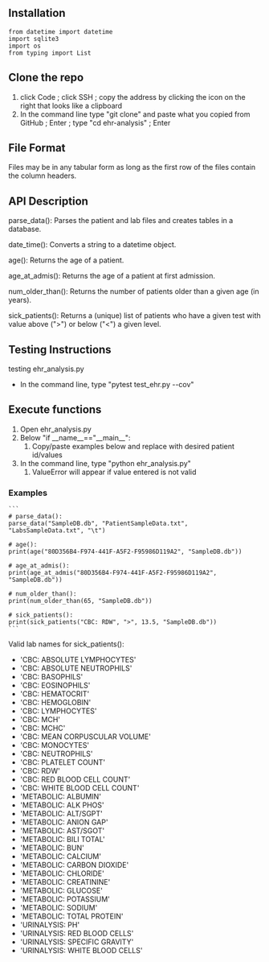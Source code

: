## Installation
```
from datetime import datetime
import sqlite3
import os
from typing import List
```

## Clone the repo
1. click Code ; click SSH ; copy the address by clicking the icon on the right that looks like a clipboard
2. In the command line type "git clone" and paste what you copied from GitHub ; Enter ; type "cd ehr-analysis" ; Enter

## File Format
Files may be in any tabular form as long as the first row of the files contain the column headers.

## API Description
parse_data():
Parses the patient and lab files and creates tables in a database.

date_time():
Converts a string to a datetime object.

age():
Returns the age of a patient.

age_at_admis():
Returns the age of a patient at first admission.

num_older_than():
Returns the number of patients older than a given age (in years).

sick_patients():
Returns a (unique) list of patients who have a given test with value above (">") or below ("<") a given level.


## Testing Instructions
testing ehr_analysis.py
- In the command line, type "pytest test_ehr.py --cov"

## Execute functions
  1. Open ehr_analysis.py
  2. Below "if \_\_name\_\_=="\_\_main\_\_":
      1. Copy/paste examples below and replace with desired patient id/values
  3. In the command line, type "python ehr_analysis.py"
      1. ValueError will appear if value entered is not valid

### Examples
    ```
    # parse_data():
    parse_data("SampleDB.db", "PatientSampleData.txt", "LabsSampleData.txt", "\t")

    # age():
    print(age("80D356B4-F974-441F-A5F2-F95986D119A2", "SampleDB.db"))

    # age_at_admis():
    print(age_at_admis("80D356B4-F974-441F-A5F2-F95986D119A2", "SampleDB.db"))
    
    # num_older_than():
    print(num_older_than(65, "SampleDB.db"))

    # sick_patients():
    print(sick_patients("CBC: RDW", ">", 13.5, "SampleDB.db"))
    ```
    
  Valid lab names for sick_patients():
  - 'CBC: ABSOLUTE LYMPHOCYTES'
  - 'CBC: ABSOLUTE NEUTROPHILS'
  - 'CBC: BASOPHILS'
  - 'CBC: EOSINOPHILS'
  - 'CBC: HEMATOCRIT'
  - 'CBC: HEMOGLOBIN'
  - 'CBC: LYMPHOCYTES'
  - 'CBC: MCH'
  - 'CBC: MCHC'
  - 'CBC: MEAN CORPUSCULAR VOLUME'
  - 'CBC: MONOCYTES'
  - 'CBC: NEUTROPHILS'
  - 'CBC: PLATELET COUNT'
  - 'CBC: RDW'
  - 'CBC: RED BLOOD CELL COUNT'
  - 'CBC: WHITE BLOOD CELL COUNT'
  - 'METABOLIC: ALBUMIN'
  - 'METABOLIC: ALK PHOS'
  - 'METABOLIC: ALT/SGPT'
  - 'METABOLIC: ANION GAP'
  - 'METABOLIC: AST/SGOT'
  - 'METABOLIC: BILI TOTAL'
  - 'METABOLIC: BUN'
  - 'METABOLIC: CALCIUM'
  - 'METABOLIC: CARBON DIOXIDE'
  - 'METABOLIC: CHLORIDE'
  - 'METABOLIC: CREATININE'
  - 'METABOLIC: GLUCOSE'
  - 'METABOLIC: POTASSIUM'
  - 'METABOLIC: SODIUM'
  - 'METABOLIC: TOTAL PROTEIN'
  - 'URINALYSIS: PH'
  - 'URINALYSIS: RED BLOOD CELLS'
  - 'URINALYSIS: SPECIFIC GRAVITY'
  - 'URINALYSIS: WHITE BLOOD CELLS'
